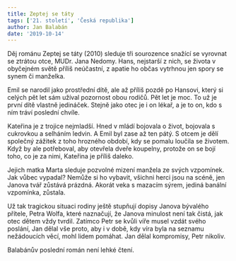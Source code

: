 ```yaml
---
title: Zeptej se táty
tags: ['21. století', 'Česká republika']
author: Jan Balabán
date: '2019-10-14'
---
```


Děj románu Zeptej se táty (2010) sleduje tři sourozence snažící se vyrovnat se ztrátou otce, MUDr. Jana Nedomy. Hans, nejstarší z nich, se života v obyčejném světě příliš neúčastní, z apatie ho občas vytrhnou jen spory se synem či manželka.

Emil se narodil jako prostřední dítě, ale až příliš pozdě po Hansovi, který si celých pět let sám užíval pozornost obou rodičů. Pět let je moc. To už je první dítě vlastně jedináček. Stejně jako otec je i on lékař, a je to on, kdo s ním tráví poslední chvíle.

Kateřina je z trojice nejmladší. Hned v mládí bojovala o život, bojovala s cukrovkou a selháním ledvin. A Emil byl zase až ten pátý. S otcem je dělí společný zážitek z toho hrozného období, kdy se pomalu loučila se životem. Když by ale potřeboval, aby otevřela dveře koupelny, protože on se bojí toho, co je za nimi, Kateřina je příliš daleko.

Jejich matka Marta sleduje pozvolné mizení manžela ze svých vzpomínek. Jak vůbec vypadal? Nemůže si ho vybavit, všichni herci jsou na scéně, jen Janova tvář zůstává prázdná. Akorát veka s mazacím sýrem, jediná banální vzpomínka, zůstala.

Už tak tragickou situaci rodiny ještě stupňují dopisy Janova bývalého přítele, Petra Wolfa, které naznačují, že Janova minulost není tak čistá, jak otec dětem vždy tvrdil. Zatímco Petr se kvůli víře musel vzdát svého poslání, Jan dělal vše proto, aby i v době, kdy víra byla na seznamu nežádoucích věcí, mohl lidem pomáhat. Jan dělal kompromisy, Petr nikoliv.

Balabánův poslední román není lehké čtení.



